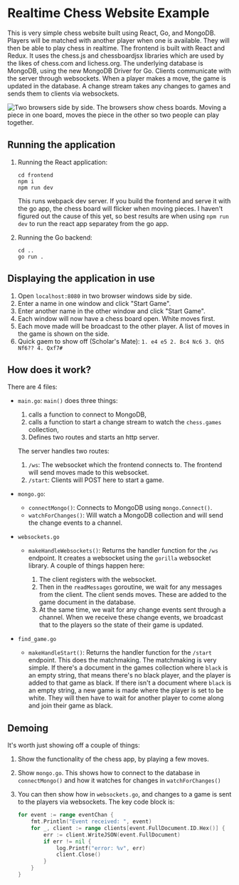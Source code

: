 # Realtime Chess Website Example

This is very simple chess website built using React, Go, and MongoDB. Players will be matched with another player when one is available. They will then be able to play chess in realtime. The frontend is built with React and Redux. It uses the chess.js and chessboardjsx libraries which are used by the likes of chess.com and lichess.org. The underlying database is MongoDB, using the new MongoDB Driver for Go. Clients communicate with the server through websockets. When a player makes a move, the game is updated in the database. A change stream takes any changes to games and sends them to clients via websockets.

![Two browsers side by side. The browsers show chess boards. Moving a piece in one board, moves the piece in the other so two people can play together.](./example.gif)

## Running the application

1. Running the React application:

    ```
    cd frontend
    npm i 
    npm run dev
    ```

    This runs webpack dev server. If you build the frontend and serve it with the go app, the chess board will flicker when moving pieces. I haven't figured out the cause of this yet, so best results are when using `npm run dev` to run the react app separatey from the go app. 

2. Running the Go backend:

    ```
    cd ..
    go run .
    ```

## Displaying the application in use

1. Open `localhost:8080` in two browser windows side by side.
2. Enter a name in one window and click "Start Game".
3. Enter another name in the other window and click "Start Game".
4. Each window will now have a chess board open. White moves first.
5. Each move made will be broadcast to the other player. A list of moves in the game is shown on the side.
6. Quick gaem to show off (Scholar's Mate): `1. e4 e5 2. Bc4 Nc6 3. Qh5 Nf6?? 4. Qxf7#`

## How does it work?

There are 4 files:

- `main.go`: `main()` does three things:
    1. calls a function to connect to MongoDB, 
    2. calls a function to start a change stream to watch the `chess.games` collection,
    3. Defines two routes and starts an http server.

    The server handles two routes:

    1. `/ws`: The websocket which the frontend connects to. The frontend will send moves made to this websocket.
    2. `/start`: Clients will POST here to start a game. 

- `mongo.go`:
    - `connectMongo()`: Connects to MongoDB using `mongo.Connect()`.
    - `watchForChanges()`: Will watch a MongoDB collection and will send the change events to a channel.

- `websockets.go`
    - `makeHandleWebsockets()`: Returns the handler function for the `/ws` endpoint. It creates a websocket using the `gorilla` websocket library. A couple of things happen here:

        1. The client registers with the websocket.
        2. Then in the `readMessages` goroutine, we wait for any messages from the client. The client sends moves. These are added to the game document in the database.
        3. At the same time, we wait for any change events sent through a channel. When we receive these change events, we broadcast that to the players so the state of their game is updated.


- `find_game.go`
    - `makeHandleStart()`: Returns the handler function for the `/start` endpoint. This does the matchmaking. The matchmaking is very simple. If there's a document in the games collection where `black` is an empty string, that means there's no black player, and the player is added to that game as black. If there isn't a document where `black` is an empty string, a new game is made where the player is set to be white. They will then have to wait for another player to come along and join their game as black.

## Demoing

It's worth just showing off a couple of things:

1. Show the functionality of the chess app, by playing a few moves.
2. Show `mongo.go`. This shows how to connect to the database in `connectMongo()` and how it watches for changes in `watchForChanges()`
3. You can then show how in `websockets.go`, and changes to a game is sent to the players via websockets. The key code block is:

    ```go
    for event := range eventChan {
        fmt.Println("Event received: ", event)
        for _, client := range clients[event.FullDocument.ID.Hex()] {
            err := client.WriteJSON(event.FullDocument)
            if err != nil {
                log.Printf("error: %v", err)
                client.Close()
            }
        }
    }
    ```
